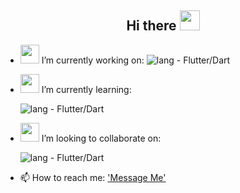 <h2 align="Center">  Hi there <img src="https://user-images.githubusercontent.com/31988724/130261151-752ea87e-3adc-4788-a126-2a183d9a8ca9.gif" width="32"> </h3>

  
- <img src="https://media.giphy.com/media/WUlplcMpOCEmTGBtBW/giphy.gif" width="30"> I’m currently working on:
![lang - Flutter/Dart](https://img.shields.io/badge/lang-Flutter%2FDart-2ea44f?logo=flutter&logoColor=blue)
<!--  [![Website - sadra.at]([https://img.shields.io/badge/Website-sadra.at-important?logo=php&logoColor=lightblue](https://img.shields.io/badge/Website-ConnectorApp-important?logo=flutter&logoColor=lightblue))]()
     ![Visibility - Private](https://img.shields.io/badge/Visibility-Private-red)<br>
     [![Website - sadra.at](https://img.shields.io/badge/App-CheckInOut-important?logo=php&logoColor=lightblue)](https://SADRA.AT)
     ![Visibility - Private](https://img.shields.io/badge/Visibility-Private-red)
    -->
    
      
- <img src="https://user-images.githubusercontent.com/31988724/130283762-77d956e9-87fa-42cb-a96c-61d2cb1b0dc5.png" width="30">  I’m currently learning:

     ![lang - Flutter/Dart](https://img.shields.io/badge/lang-Flutter%2FDart-2ea44f?logo=flutter&logoColor=blue)

- <img src="https://user-images.githubusercontent.com/31988724/130284278-c776bd2e-4d31-444a-a6c5-704bcdbf7eee.gif" width="30">  I’m looking to collaborate on:

     ![lang - Flutter/Dart](https://img.shields.io/badge/Project-Flutter-2ea44f?logo=flutter&logoColor=blue)

- 📫 How to reach me: ['Message Me'](https://sadra.at/c)
  <!---
<h2 align="Center"  width="55%"> </h3>

![Sadra's GitHub stats](https://github-readme-stats.vercel.app/api?username=Arti-Sadra&hide=contribs&count_private=true&show_icons=true&show_owner=true&hide_border=true)


<h2 align="Center"  width="55%"> </h3>

![Top Langs](https://github-readme-stats.vercel.app/api/top-langs/?username=arti-sadra&hide=shell,batchfile,css,objective-c&langs_count=8&layout=compact&hide_border=true)

--->
  <!---
<h2 align="Center"  width="55%"> </h3>

<div align="right">
![visitors](https://visitor-badge.laobi.icu/badge?page_id=arti-sadra.arti-sadra)
 
</div>
  

- 👋 Hi, I’m @Arti-Sadra
- 👀 I’m interested in ...
- 🌱 I’m currently learning ...
- 💞️ I’m looking to collaborate on ...
- 📫 How to reach me ...


Arti-Sadra/Arti-Sadra is a ✨ special ✨ repository because its `README.md` (this file) appears on your GitHub profile.
You can click the Preview link to take a look at your changes.
--->
